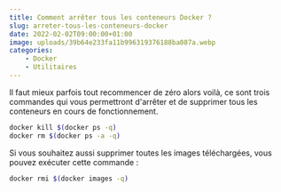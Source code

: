 ```yaml
---
title: Comment arrêter tous les conteneurs Docker ?
slug: arreter-tous-les-conteneurs-docker
date: 2022-02-02T09:00:00+01:00
image: uploads/39b64e233fa11b996319376188ba087a.webp
categories:
    - Docker
    - Utilitaires
--- 
```


Il faut mieux parfois tout recommencer de zéro alors voilà, ce sont trois commandes qui vous permettront d'arrêter et de supprimer tous les conteneurs en cours de fonctionnement.

```bash
docker kill $(docker ps -q)
docker rm $(docker ps -a -q)
```

Si vous souhaitez aussi supprimer toutes les images téléchargées, vous pouvez exécuter cette commande :

```bash
docker rmi $(docker images -q)
```